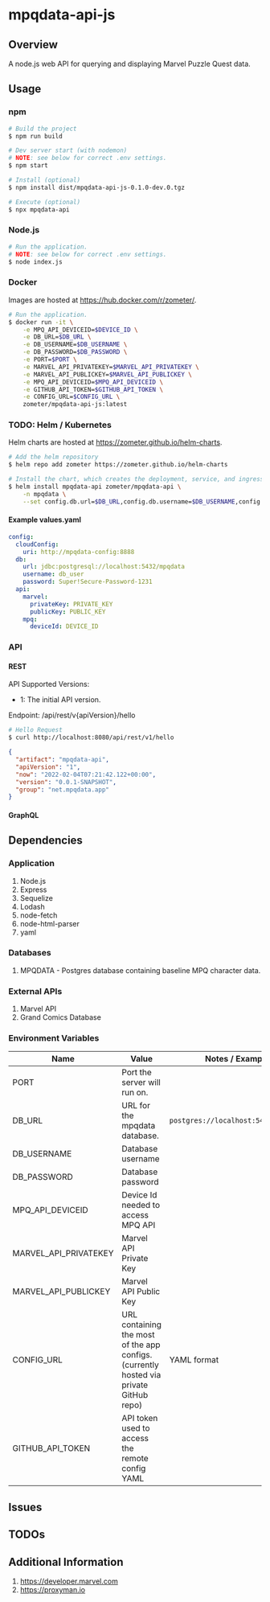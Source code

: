 # mpqdata-api-js

## Overview

A node.js web API for querying and displaying Marvel Puzzle Quest data. 

## Usage

### npm

````bash
# Build the project
$ npm run build

# Dev server start (with nodemon)
# NOTE: see below for correct .env settings. 
$ npm start

# Install (optional)
$ npm install dist/mpqdata-api-js-0.1.0-dev.0.tgz 

# Execute (optional)
$ npx mpqdata-api
````

### Node.js

````bash
# Run the application. 
# NOTE: see below for correct .env settings. 
$ node index.js
````

### Docker

Images are hosted at https://hub.docker.com/r/zometer/. 

````bash
# Run the application.
$ docker run -it \
    -e MPQ_API_DEVICEID=$DEVICE_ID \
    -e DB_URL=$DB_URL \
    -e DB_USERNAME=$DB_USERNAME \
    -e DB_PASSWORD=$DB_PASSWORD \
    -e PORT=$PORT \
    -e MARVEL_API_PRIVATEKEY=$MARVEL_API_PRIVATEKEY \
    -e MARVEL_API_PUBLICKEY=$MARVEL_API_PUBLICKEY \
    -e MPQ_API_DEVICEID=$MPQ_API_DEVICEID \
    -e GITHUB_API_TOKEN=$GITHUB_API_TOKEN \
    -e CONFIG_URL=$CONFIG_URL \
    zometer/mpqdata-api-js:latest
````

### TODO: Helm / Kubernetes

Helm charts are hosted at https://zometer.github.io/helm-charts. 

```bash
# Add the helm repository
$ helm repo add zometer https://zometer.github.io/helm-charts

# Install the chart, which creates the deployment, service, and ingress. 
$ helm install mpqdata-api zometer/mpqdata-api \
    -n mpqdata \
    --set config.db.url=$DB_URL,config.db.username=$DB_USERNAME,config.db.password=$DB_PASSWORD,config.cloudConfig.uri=$CLOUD_CONFIG_URL,config.mpq.api.deviceId=$DEVICE_ID

```

#### Example values.yaml

```yaml
config: 
  cloudConfig: 
    uri: http://mpqdata-config:8888
  db:
    url: jdbc:postgresql://localhost:5432/mpqdata
    username: db_user
    password: Super!Secure-Password-1231
  api: 
    marvel:
      privateKey: PRIVATE_KEY
      publicKey: PUBLIC_KEY
    mpq: 
      deviceId: DEVICE_ID
```

### API 

#### REST 

API Supported Versions: 
  - 1: The initial API version. 

Endpoint: /api/rest/v{apiVersion}/hello

```bash 
# Hello Request 
$ curl http://localhost:8080/api/rest/v1/hello
```

```json 
{
  "artifact": "mpqdata-api",
  "apiVersion": "1",
  "now": "2022-02-04T07:21:42.122+00:00",
  "version": "0.0.1-SNAPSHOT",
  "group": "net.mpqdata.app"
}
```

#### GraphQL 

## Dependencies

### Application

1. Node.js
1. Express
1. Sequelize 
1. Lodash
1. node-fetch
1. node-html-parser
1. yaml

### Databases

1. MPQDATA - Postgres database containing baseline MPQ character data.

### External APIs 

1. Marvel API
1. Grand Comics Database 

### Environment Variables

| Name                     | Value                                                | Notes / Example      |
|--------------------------|------------------------------------------------------|----------------------|
| PORT                     | Port the server will run on.                         |                      |
| DB_URL                   | URL for the mpqdata database.                        | `postgres://localhost:5432/mpqdata`      |
| DB_USERNAME              | Database username             | |
| DB_PASSWORD              | Database password             | |
| MPQ_API_DEVICEID         | Device Id needed to access MPQ API                   | |
| MARVEL_API_PRIVATEKEY    | Marvel API Private Key                               | |
| MARVEL_API_PUBLICKEY     | Marvel API Public Key                                | |
| CONFIG_URL               | URL containing the most of the app configs. (currently hosted via private GitHub repo) | YAML format |
| GITHUB_API_TOKEN         | API token used to access the remote config YAML      | |

## Issues

## TODOs

## Additional Information

1. https://developer.marvel.com
1. https://proxyman.io
